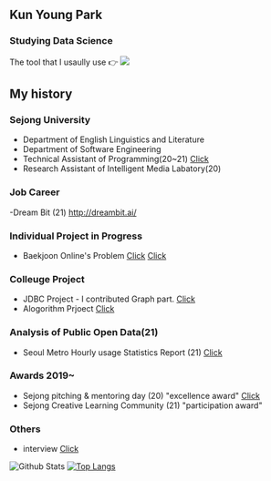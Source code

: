 ## Kun Young Park

### Studying Data Science

The tool that I usaully use 👉 <img src="https://img.shields.io/badge/Python-3776AB?style=for-the-badge&logo=python&logoColor=white" /> 

## My history

### Sejong University
- Department of English Linguistics and Literature
- Department of Software Engineering
- Technical Assistant of Programming(20~21)
  [Click](https://blog.naver.com/ceroopark/222414688135 "네이버 블로그")
- Research Assistant of Intelligent Media Labatory(20)
 
### Job Career
-Dream Bit (21)
http://dreambit.ai/

### Individual Project in Progress 
- Baekjoon Online's Problem 
  [Click](https://solved.ac/profile/ceroopark "BJ")
  [Click](https://github.com/ceroopark/2021_SJU_BOJAlgorithm.py "Git")

### Colleuge Project
- JDBC Project - I contributed Graph part. [Click](https://github.com/ceroopark/graphProject-DB- "Git")
- Alogorithm Prjoect [Click](https://github.com/ceroopark/Algorithmceroopark/2021_SJU_BOJAlgorithm.py "Git")

### Analysis of Public Open Data(21) 
- Seoul Metro Hourly usage Statistics Report  (21)
  [Click](https://github.com/ceroopark/Open-Data-Project/tree/main/subway "Git")

### Awards 2019~
- Sejong pitching & mentoring day (20)  "excellence award"
  [Click](https://blog.naver.com/ceroopark/222418881766 "Naver Blog")
- Sejong Creative Learning Community (21)  "participation award"

### Others
- interview 
  [Click](https://www.youtube.com/watch?v=SGhIEBgn_8M "Youtube")


![Github Stats](https://github-readme-stats.vercel.app/api?username=ceroopark&show_icons=true)
[![Top Langs](https://github-readme-stats.vercel.app/api/top-langs/?username=ceroopark)](https://github.com/anuraghazra/github-readme-stats)
